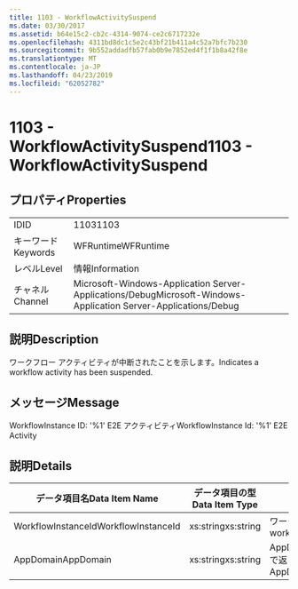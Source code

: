 ```yaml
---
title: 1103 - WorkflowActivitySuspend
ms.date: 03/30/2017
ms.assetid: b64e15c2-cb2c-4314-9074-ce2c6717232e
ms.openlocfilehash: 4311bd8dc1c5e2c43bf21b411a4c52a7bfc7b230
ms.sourcegitcommit: 9b552addadfb57fab0b9e7852ed4f1f1b8a42f8e
ms.translationtype: MT
ms.contentlocale: ja-JP
ms.lasthandoff: 04/23/2019
ms.locfileid: "62052782"
---
```

# <a name="1103---workflowactivitysuspend"></a><span data-ttu-id="e71b4-102">1103 - WorkflowActivitySuspend</span><span class="sxs-lookup"><span data-stu-id="e71b4-102">1103 - WorkflowActivitySuspend</span></span>
## <a name="properties"></a><span data-ttu-id="e71b4-103">プロパティ</span><span class="sxs-lookup"><span data-stu-id="e71b4-103">Properties</span></span>  
  
|||  
|-|-|  
|<span data-ttu-id="e71b4-104">ID</span><span class="sxs-lookup"><span data-stu-id="e71b4-104">ID</span></span>|<span data-ttu-id="e71b4-105">1103</span><span class="sxs-lookup"><span data-stu-id="e71b4-105">1103</span></span>|  
|<span data-ttu-id="e71b4-106">キーワード</span><span class="sxs-lookup"><span data-stu-id="e71b4-106">Keywords</span></span>|<span data-ttu-id="e71b4-107">WFRuntime</span><span class="sxs-lookup"><span data-stu-id="e71b4-107">WFRuntime</span></span>|  
|<span data-ttu-id="e71b4-108">レベル</span><span class="sxs-lookup"><span data-stu-id="e71b4-108">Level</span></span>|<span data-ttu-id="e71b4-109">情報</span><span class="sxs-lookup"><span data-stu-id="e71b4-109">Information</span></span>|  
|<span data-ttu-id="e71b4-110">チャネル</span><span class="sxs-lookup"><span data-stu-id="e71b4-110">Channel</span></span>|<span data-ttu-id="e71b4-111">Microsoft-Windows-Application Server-Applications/Debug</span><span class="sxs-lookup"><span data-stu-id="e71b4-111">Microsoft-Windows-Application Server-Applications/Debug</span></span>|  
  
## <a name="description"></a><span data-ttu-id="e71b4-112">説明</span><span class="sxs-lookup"><span data-stu-id="e71b4-112">Description</span></span>  
 <span data-ttu-id="e71b4-113">ワークフロー アクティビティが中断されたことを示します。</span><span class="sxs-lookup"><span data-stu-id="e71b4-113">Indicates a workflow activity has been suspended.</span></span>  
  
## <a name="message"></a><span data-ttu-id="e71b4-114">メッセージ</span><span class="sxs-lookup"><span data-stu-id="e71b4-114">Message</span></span>  
 <span data-ttu-id="e71b4-115">WorkflowInstance ID: '%1' E2E アクティビティ</span><span class="sxs-lookup"><span data-stu-id="e71b4-115">WorkflowInstance Id: '%1' E2E Activity</span></span>  
  
## <a name="details"></a><span data-ttu-id="e71b4-116">説明</span><span class="sxs-lookup"><span data-stu-id="e71b4-116">Details</span></span>  
  
|<span data-ttu-id="e71b4-117">データ項目名</span><span class="sxs-lookup"><span data-stu-id="e71b4-117">Data Item Name</span></span>|<span data-ttu-id="e71b4-118">データ項目の型</span><span class="sxs-lookup"><span data-stu-id="e71b4-118">Data Item Type</span></span>|<span data-ttu-id="e71b4-119">説明</span><span class="sxs-lookup"><span data-stu-id="e71b4-119">Description</span></span>|  
|--------------------|--------------------|-----------------|  
|<span data-ttu-id="e71b4-120">WorkflowInstanceId</span><span class="sxs-lookup"><span data-stu-id="e71b4-120">WorkflowInstanceId</span></span>|<span data-ttu-id="e71b4-121">xs:string</span><span class="sxs-lookup"><span data-stu-id="e71b4-121">xs:string</span></span>|<span data-ttu-id="e71b4-122">ワークフロー インスタンス ID。</span><span class="sxs-lookup"><span data-stu-id="e71b4-122">The workflow instance id.</span></span>|  
|<span data-ttu-id="e71b4-123">AppDomain</span><span class="sxs-lookup"><span data-stu-id="e71b4-123">AppDomain</span></span>|<span data-ttu-id="e71b4-124">xs:string</span><span class="sxs-lookup"><span data-stu-id="e71b4-124">xs:string</span></span>|<span data-ttu-id="e71b4-125">AppDomain.CurrentDomain.FriendlyName で返される文字列。</span><span class="sxs-lookup"><span data-stu-id="e71b4-125">The string returned by AppDomain.CurrentDomain.FriendlyName.</span></span>|
